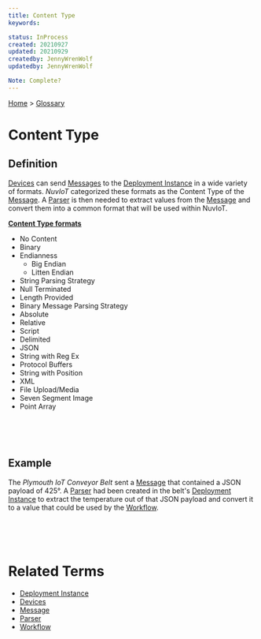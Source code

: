 ```yaml
---
title: Content Type
keywords: 

status: InProcess
created: 20210927
updated: 20210929
createdby: JennyWrenWolf
updatedby: JennyWrenWolf

Note: Complete?
---
```

[Home](../Index.md) > [Glossary](./Index.md)

# Content Type
## Definition
[Devices](./Device.md) can send [Messages](./Message.md) to the [Deployment Instance](./DeploymentInstance.md) in a wide variety of formats. *NuvIoT* categorized these formats as the Content Type of the [Message](./Message.md).  A [Parser](./Parser.md) is then needed to extract values from the [Message](./Message.md) and convert them into a common format that will be used within NuvIoT.

**<u>Content Type formats</u>**
- No Content
- Binary
- Endianness
    - Big Endian
    - Litten Endian
- String Parsing Strategy
- Null Terminated
- Length Provided
- Binary Message Parsing Strategy
- Absolute
- Relative
- Script
- Delimited	
- JSON
- String with Reg Ex
- Protocol Buffers
- String with Position
- XML
- File Upload/Media
- Seven Segment Image
- Point Array

<br>
<br>
<br>

## Example
The *Plymouth IoT Conveyor Belt* sent a [Message](./Message.md) that contained a JSON payload of 425°. A [Parser](./Parser.md) had been created in the belt's [Deployment Instance](./DeploymentInstance.md) to extract the temperature out of that JSON payload and convert it to a value that could be used by the [Workflow](./workflow.md).

<br>
<br>
<br>

# Related Terms
- [Deployment Instance](./DeploymentInstance.md)
- [Devices](./Device.md)
- [Message](./Message.md)
- [Parser](./Parser.md)
- [Workflow](./workflow.md)